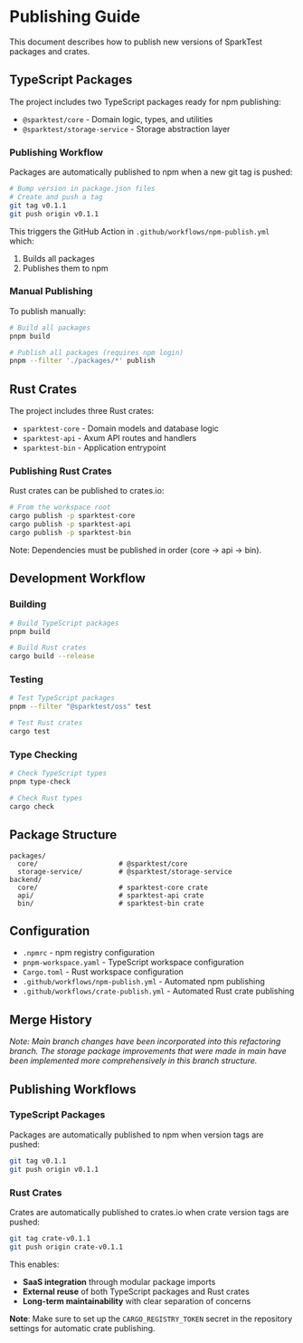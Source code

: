 # Publishing Guide

This document describes how to publish new versions of SparkTest packages and crates.

## TypeScript Packages

The project includes two TypeScript packages ready for npm publishing:

- `@sparktest/core` - Domain logic, types, and utilities
- `@sparktest/storage-service` - Storage abstraction layer

### Publishing Workflow

Packages are automatically published to npm when a new git tag is pushed:

```bash
# Bump version in package.json files
# Create and push a tag
git tag v0.1.1
git push origin v0.1.1
```

This triggers the GitHub Action in `.github/workflows/npm-publish.yml` which:
1. Builds all packages
2. Publishes them to npm

### Manual Publishing

To publish manually:

```bash
# Build all packages
pnpm build

# Publish all packages (requires npm login)
pnpm --filter './packages/*' publish
```

## Rust Crates

The project includes three Rust crates:

- `sparktest-core` - Domain models and database logic
- `sparktest-api` - Axum API routes and handlers  
- `sparktest-bin` - Application entrypoint

### Publishing Rust Crates

Rust crates can be published to crates.io:

```bash
# From the workspace root
cargo publish -p sparktest-core
cargo publish -p sparktest-api  
cargo publish -p sparktest-bin
```

Note: Dependencies must be published in order (core → api → bin).

## Development Workflow

### Building

```bash
# Build TypeScript packages
pnpm build

# Build Rust crates
cargo build --release
```

### Testing

```bash
# Test TypeScript packages
pnpm --filter "@sparktest/oss" test

# Test Rust crates
cargo test
```

### Type Checking

```bash
# Check TypeScript types
pnpm type-check

# Check Rust types
cargo check
```

## Package Structure

```
packages/
  core/                    # @sparktest/core
  storage-service/         # @sparktest/storage-service
backend/
  core/                    # sparktest-core crate
  api/                     # sparktest-api crate
  bin/                     # sparktest-bin crate
```

## Configuration

- `.npmrc` - npm registry configuration
- `pnpm-workspace.yaml` - TypeScript workspace configuration
- `Cargo.toml` - Rust workspace configuration
- `.github/workflows/npm-publish.yml` - Automated npm publishing
- `.github/workflows/crate-publish.yml` - Automated Rust crate publishing

## Merge History

*Note: Main branch changes have been incorporated into this refactoring branch. The storage package improvements that were made in main have been implemented more comprehensively in this branch structure.*

## Publishing Workflows

### TypeScript Packages

Packages are automatically published to npm when version tags are pushed:

```bash
git tag v0.1.1
git push origin v0.1.1
```

### Rust Crates

Crates are automatically published to crates.io when crate version tags are pushed:

```bash
git tag crate-v0.1.1
git push origin crate-v0.1.1
```

This enables:
- **SaaS integration** through modular package imports
- **External reuse** of both TypeScript packages and Rust crates
- **Long-term maintainability** with clear separation of concerns

**Note**: Make sure to set up the `CARGO_REGISTRY_TOKEN` secret in the repository settings for automatic crate publishing.